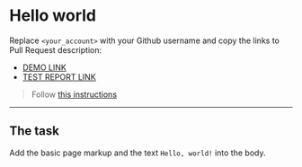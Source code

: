 # Hello world
Replace `<your_account>` with your Github username and copy the links to Pull Request description:
- [DEMO LINK](https://artem-malyshko.github.io/layout_hello-world/)
- [TEST REPORT LINK](https://artem-malyshko.github.io/layout_hello-world/report/html_report/)

> Follow [this instructions](https://mate-academy.github.io/layout_task-guideline/#how-to-solve-the-layout-tasks-on-github)
___

## The task 
Add the basic page markup and the text `Hello, world!` into the body.
